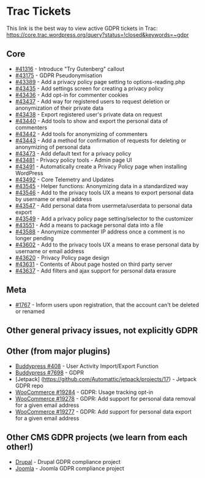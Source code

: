 # Trac Tickets

This link is the best way to view active GDPR tickets in Trac:
https://core.trac.wordpress.org/query?status=!closed&keywords=~gdpr

## Core
* [#41316](https://core.trac.wordpress.org/ticket/41316) - Introduce "Try Gutenberg" callout
* [#43175](https://core.trac.wordpress.org/ticket/43175) - GDPR Pseudonymisation
* [#43389](https://core.trac.wordpress.org/ticket/43389) - Add a privacy policy page setting to options-reading.php
* [#43435](https://core.trac.wordpress.org/ticket/43435) - Add settings screen for creating a privacy policy
* [#43436](https://core.trac.wordpress.org/ticket/43436) - Add opt-in for commenter cookies
* [#43437](https://core.trac.wordpress.org/ticket/43437) - Add way for registered users to request deletion or anonymization of their private data
* [#43438](https://core.trac.wordpress.org/ticket/43438) - Export registered user's private data on request
* [#43440](https://core.trac.wordpress.org/ticket/43440) - Add tools to show and export the personal data of commenters
* [#43442](https://core.trac.wordpress.org/ticket/43442) - Add tools for anonymizing of commenters
* [#43443](https://core.trac.wordpress.org/ticket/43443) - Add a method for confirmation of requests for deleting or anonymizing of personal data
* [#43473](https://core.trac.wordpress.org/ticket/43473) - Add default text for a privacy policy
* [#43481](https://core.trac.wordpress.org/ticket/43481) - Privacy policy tools - Admin page UI
* [#43491](https://core.trac.wordpress.org/ticket/43491) - Automatically create a Privacy Policy page when installing WordPress
* [#43492](https://core.trac.wordpress.org/ticket/43492) - Core Telemetry and Updates
* [#43545](https://core.trac.wordpress.org/ticket/43545) - Helper functions: Anonymizing data in a standardized way
* [#43546](https://core.trac.wordpress.org/ticket/43546) - Add to the privacy tools UX a means to export personal data by username or email address
* [#43547](https://core.trac.wordpress.org/ticket/43547) - Add personal data from usermeta/userdata to personal data export
* [#43549](https://core.trac.wordpress.org/ticket/43549) - Add a privacy policy page setting/selector to the customizer
* [#43551](https://core.trac.wordpress.org/ticket/43551) - Add a means to package personal data into a file
* [#43588](https://core.trac.wordpress.org/ticket/43588) - Anonymize commenter IP address once a comment is no longer pending
* [#43602](https://core.trac.wordpress.org/ticket/43602) - Add to the privacy tools UX a means to erase personal data by username or email address
* [#43620](https://core.trac.wordpress.org/ticket/43620) - Privacy Policy page design
* [#43631](https://core.trac.wordpress.org/ticket/43631) - Contents of About page hosted on third party server
* [#43637](https://core.trac.wordpress.org/ticket/43637) - Add filters and ajax support for personal data erasure

## Meta
* [#1767](https://meta.trac.wordpress.org/ticket/1767) - Inform users upon registration, that the account can't be deleted or renamed

## Other general privacy issues, not explicitly GDPR

## Other (from major plugins)
* [Buddypress #408](https://buddypress.trac.wordpress.org/ticket/408) - User Activity Import/Export Function
* [Buddypress #7698](https://buddypress.trac.wordpress.org/ticket/7698) - GDPR
* [Jetpack] (https://github.com/Automattic/jetpack/projects/17) - Jetpack GDPR repo
* [WooCommerce #19284](https://github.com/woocommerce/woocommerce/issues/19284) - GDPR: Usage tracking opt-in
* [WooCommerce #19278](https://github.com/woocommerce/woocommerce/issues/19278) - GDPR: Add support for personal data removal for a given email address
* [WooCommerce #19277](https://github.com/woocommerce/woocommerce/issues/19277) - GDPR: Add support for personal data export for a given email address

## Other CMS GDPR projects (we learn from each other!)
* [Drupal](https://www.drupal.org/project/issues/search?issue_tags=GDPR) - Drupal GDPR compliance project
* [Joomla](https://volunteers.joomla.org/teams/compliance-team) - Joomla GDPR compliance project
